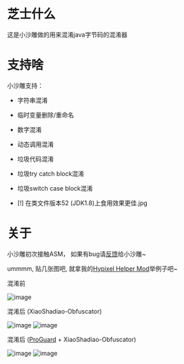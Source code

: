 # 芝士什么
这是小沙雕做的用来混淆java字节码的混淆器

# 支持啥
小沙雕支持：
- 字符串混淆
- 临时变量删除/重命名
- 数字混淆
- 动态调用混淆
- 垃圾代码混淆
- 垃圾try catch block混淆
- 垃圾switch case block混淆

- [!] 在类文件版本52 (JDK1.8)上食用效果更佳.jpg

# 关于
小沙雕初次接触ASM，
如果有bug请[反馈](https://hypixelhelper.pages.dev/qqg)给小沙雕~

ummmm, 贴几张图吧, 就拿我的[Hypixel Helper Mod](https://hypixelhelper.pages.dev)举例子吧~

混淆前

![image](https://github.com/user-attachments/assets/f050d586-6a51-4433-a01b-53ab077db0d1)

混淆后 (XiaoShadiao-Obfuscator)

![image](https://github.com/user-attachments/assets/d1631dd7-5187-47b3-8565-cdcb3ca1978f)
![image](https://github.com/user-attachments/assets/6256dd8d-b9b5-4131-abd4-21368bbf82fa)

混淆后 ([ProGuard](https://github.com/Guardsquare/proguard) + XiaoShadiao-Obfuscator)

![image](https://github.com/user-attachments/assets/35f6e776-5f3c-4dec-a0a1-d0cf1f2eec3b)
![image](https://github.com/user-attachments/assets/7980faf1-2b53-414e-ad2e-879e3add1e6a)
